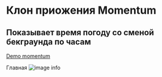 # Клон приожения Momentum

## Показывает время погоду со сменой бекграунда по часам

[Demo momentum](https://anzhelaabitova.github.io/momentum/)

Главная ![image info](https://anzhelaabitova.github.io/shelter/assets/images/screenshot.png)
 